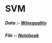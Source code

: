 # SVM

##### Data :- <a href="https://github.com/RishavMishraRM/SVM/blob/main/winequality-red.csv">Winequality</a> <br>
##### File :- <a href="https://github.com/RishavMishraRM/SVM/blob/main/SVM.ipynb">Notebook</a>
